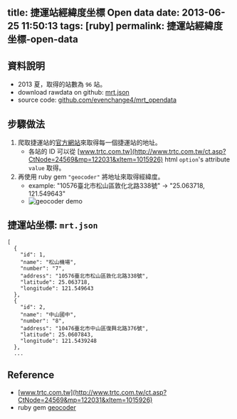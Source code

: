 title: 捷運站經緯度坐標 Open data
date: 2013-06-25 11:50:13
tags: [ruby]
permalink: 捷運站經緯度坐標-open-data
---
## 資料說明
- 2013 夏，取得的站數為 `96` 站。
- download rawdata on github: [mrt.json](https://raw.github.com/evenchange4/mrt_opendata/master/mrt.json) 
- source code: [github.com/evenchange4/mrt_opendata](https://github.com/evenchange4/mrt_opendata)

<!-- more -->

## 步驟做法
1. 爬取捷運站的[官方網站](http://web.trtc.com.tw/c/stationdetail2010.asp?ID=19)來取得每一個捷運站的地址。
	- 各站的 ID 可以從 [www.trtc.com.tw](http://www.trtc.com.tw/ct.asp?CtNode=24569&mp=122031&xItem=1015926) html `option`'s attribute `value` 取得。
2. 再使用 ruby gem `"geocoder"` 將地址來取得經緯度。
	- example: "10576臺北市松山區敦化北路338號" -> "25.063718, 121.549643"
	- ![geocoder demo](http://media-cache-ec3.pinimg.com/originals/e3/04/37/e30437b99265e324397a1477f7afce8b.jpg)

## 捷運站坐標: `mrt.json`

```
[
  {
    "id": 1,
    "name": "松山機場",
    "number": "7",
    "address": "10576臺北市松山區敦化北路338號",
    "latitude": 25.063718,
    "longitude": 121.549643
  },
  {
    "id": 2,
    "name": "中山國中",
    "number": "8",
    "address": "10476臺北市中山區復興北路376號",
    "latitude": 25.0607843,
    "longitude": 121.5439248
  },
  ...
```

## Reference
- [www.trtc.com.tw](http://www.trtc.com.tw/ct.asp?CtNode=24569&mp=122031&xItem=1015926)
- ruby gem [geocoder](http://www.rubygeocoder.com/)